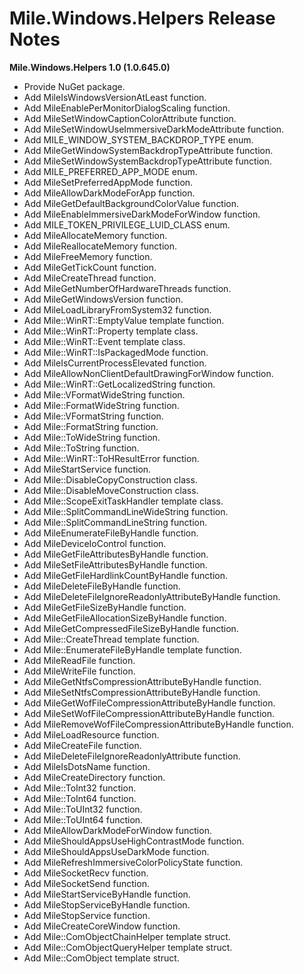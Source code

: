 ﻿# Mile.Windows.Helpers Release Notes

**Mile.Windows.Helpers 1.0 (1.0.645.0)**

- Provide NuGet package.
- Add MileIsWindowsVersionAtLeast function.
- Add MileEnablePerMonitorDialogScaling function.
- Add MileSetWindowCaptionColorAttribute function.
- Add MileSetWindowUseImmersiveDarkModeAttribute function.
- Add MILE_WINDOW_SYSTEM_BACKDROP_TYPE enum.
- Add MileGetWindowSystemBackdropTypeAttribute function.
- Add MileSetWindowSystemBackdropTypeAttribute function.
- Add MILE_PREFERRED_APP_MODE enum.
- Add MileSetPreferredAppMode function.
- Add MileAllowDarkModeForApp function.
- Add MileGetDefaultBackgroundColorValue function.
- Add MileEnableImmersiveDarkModeForWindow function.
- Add MILE_TOKEN_PRIVILEGE_LUID_CLASS enum.
- Add MileAllocateMemory function.
- Add MileReallocateMemory function.
- Add MileFreeMemory function.
- Add MileGetTickCount function.
- Add MileCreateThread function.
- Add MileGetNumberOfHardwareThreads function.
- Add MileGetWindowsVersion function.
- Add MileLoadLibraryFromSystem32 function.
- Add Mile::WinRT::EmptyValue template function.
- Add Mile::WinRT::Property template class.
- Add Mile::WinRT::Event template class.
- Add Mile::WinRT::IsPackagedMode function.
- Add MileIsCurrentProcessElevated function.
- Add MileAllowNonClientDefaultDrawingForWindow function.
- Add Mile::WinRT::GetLocalizedString function.
- Add Mile::VFormatWideString function.
- Add Mile::FormatWideString function.
- Add Mile::VFormatString function.
- Add Mile::FormatString function.
- Add Mile::ToWideString function.
- Add Mile::ToString function.
- Add Mile::WinRT::ToHResultError function.
- Add MileStartService function.
- Add Mile::DisableCopyConstruction class.
- Add Mile::DisableMoveConstruction class.
- Add Mile::ScopeExitTaskHandler template class.
- Add Mile::SplitCommandLineWideString function.
- Add Mile::SplitCommandLineString function.
- Add MileEnumerateFileByHandle function.
- Add MileDeviceIoControl function.
- Add MileGetFileAttributesByHandle function.
- Add MileSetFileAttributesByHandle function.
- Add MileGetFileHardlinkCountByHandle function.
- Add MileDeleteFileByHandle function.
- Add MileDeleteFileIgnoreReadonlyAttributeByHandle function.
- Add MileGetFileSizeByHandle function.
- Add MileGetFileAllocationSizeByHandle function.
- Add MileGetCompressedFileSizeByHandle function.
- Add Mile::CreateThread template function.
- Add Mile::EnumerateFileByHandle template function.
- Add MileReadFile function.
- Add MileWriteFile function.
- Add MileGetNtfsCompressionAttributeByHandle function.
- Add MileSetNtfsCompressionAttributeByHandle function.
- Add MileGetWofFileCompressionAttributeByHandle function.
- Add MileSetWofFileCompressionAttributeByHandle function.
- Add MileRemoveWofFileCompressionAttributeByHandle function.
- Add MileLoadResource function.
- Add MileCreateFile function.
- Add MileDeleteFileIgnoreReadonlyAttribute function.
- Add MileIsDotsName function.
- Add MileCreateDirectory function.
- Add Mile::ToInt32 function.
- Add Mile::ToInt64 function.
- Add Mile::ToUInt32 function.
- Add Mile::ToUInt64 function.
- Add MileAllowDarkModeForWindow function.
- Add MileShouldAppsUseHighContrastMode function.
- Add MileShouldAppsUseDarkMode function.
- Add MileRefreshImmersiveColorPolicyState function.
- Add MileSocketRecv function.
- Add MileSocketSend function.
- Add MileStartServiceByHandle function.
- Add MileStopServiceByHandle function.
- Add MileStopService function.
- Add MileCreateCoreWindow function.
- Add Mile::ComObjectChainHelper template struct.
- Add Mile::ComObjectQueryHelper template struct.
- Add Mile::ComObject template struct.
